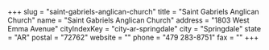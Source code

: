 +++
slug = "saint-gabriels-anglican-church"
title = "Saint Gabriels Anglican Church"
name = "Saint Gabriels Anglican Church"
address = "1803 West Emma Avenue"
cityIndexKey = "city-ar-springdale"
city = "Springdale"
state = "AR"
postal = "72762"
website = ""
phone = "479 283-8751"
fax = ""
+++
